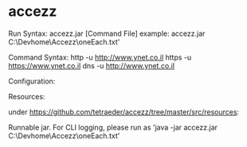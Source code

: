 # accezz

Run Syntax: 
  accezz.jar [Command File]
  example: accezz.jar C:\Devhome\Accezz\oneEach.txt'

Command Syntax:
  http -u http://www.ynet.co.il
  https -u https://www.ynet.co.il
  dns -u http://www.ynet.co.il
  
Configuration: 
  
Resources:

under https://github.com/tetraeder/accezz/tree/master/src/resources:

Runnable jar. For CLI logging, please run as 'java -jar accezz.jar C:\Devhome\Accezz\oneEach.txt'

